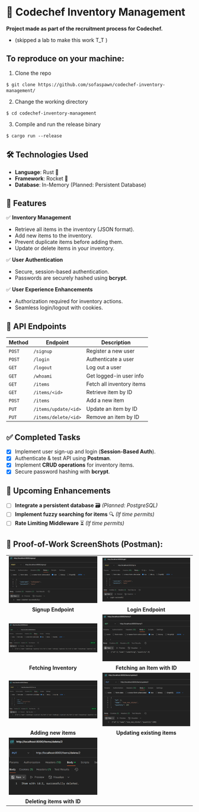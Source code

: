 # 🚀 Codechef Inventory Management
**Project made as part of the recruitment process for Codechef.**
- (skipped a lab to make this work T_T )

## To reproduce on your machine:
1. Clone the repo
```
$ git clone https://github.com/sofaspawn/codechef-inventory-management/
```
2. Change the working directory
```
$ cd codechef-inventory-management
```
3. Compile and run the release binary
```
$ cargo run --release
```

## 🛠️ Technologies Used
- **Language**: Rust 🦀
- **Framework**: Rocket 🚀
- **Database**: In-Memory (Planned: Persistent Database)

## 📌 Features
✅ **Inventory Management**
- Retrieve all items in the inventory (JSON format).
- Add new items to the inventory.
- Prevent duplicate items before adding them.
- Update or delete items in your inventory.

✅ **User Authentication**
- Secure, session-based authentication.
- Passwords are securely hashed using **bcrypt**.

✅ **User Experience Enhancements**
- Authorization required for inventory actions.
- Seamless login/logout with cookies.

## 📜 API Endpoints
| Method | Endpoint             | Description |
|--------|----------------------|-------------|
| `POST` | `/signup`            | Register a new user |
| `POST` | `/login`             | Authenticate a user |
| `GET`  | `/logout`            | Log out a user |
| `GET`  | `/whoami`            | Get logged-in user info |
| `GET`  | `/items`             | Fetch all inventory items |
| `GET`  | `/items/<id>`        | Retrieve item by ID |
| `POST` | `/items`             | Add a new item |
| `PUT`  | `/items/update/<id>` | Update an item by ID |
| `PUT`  | `/items/delete/<id>` | Remove an item by ID |

## ✅ Completed Tasks
- [x] Implement user sign-up and login (**Session-Based Auth**).
- [x] Authenticate & test API using **Postman**.
- [x] Implement **CRUD operations** for inventory items.
- [x] Secure password hashing with **bcrypt**.

## 🚀 Upcoming Enhancements
- [ ] **Integrate a persistent database** 🗃️ *(Planned: PostgreSQL)*
- [ ] **Implement fuzzy searching for items** 🔍 *(If time permits)*
- [ ] **Rate Limiting Middleware** ⏳ *(If time permits)*  

## 📸 Proof-of-Work ScreenShots (Postman):

<div align="center">  
  <table>  
    <tr>  
      <td><img src="assets/signup.png" alt="User Signup" width="400"></td>  
      <td><img src="assets/login.png" alt="User Login" width="400"></td>  
    </tr>  
    <tr align="center">  
      <td><b>Signup Endpoint</b></td>  
      <td><b>Login Endpoint</b></td>  
    </tr>  
    <tr>  
      <td><img src="assets/get_items.png" alt="Get Items" width="400"></td>  
      <td><img src="assets/get_with_id.png" alt="Get Item with ID" width="400"></td>  
    </tr>  
    <tr align="center">  
      <td><b>Fetching Inventory</b></td>  
      <td><b>Fetching an Item with ID</b></td>  
    </tr>  
    <tr>  
      <td><img src="assets/create_items.png" alt="Adding a new Item" width="400"></td>  
      <td><img src="assets/update_with_id.png" alt="Update items with ID" width="400"></td>  
    </tr>  
    <tr align="center">  
      <td><b>Adding new items</b></td>  
      <td><b>Updating existing items</b></td>  
    </tr>  
    <tr>  
      <td><img src="assets/delete.png" alt="Deleting items" width="400"></td>  
    </tr>  
    <tr align="center">  
      <td><b>Deleting items with ID</b></td>  
    </tr>  
  </table>  
</div>  

